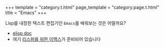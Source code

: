 +++
template = "category.t.html"
page_template = "category.page.t.html"
title = "Emacs"
+++

Lisp를 내장한 텍스트 편집기인 `Emacs`를 배워보는 것은 어떨까요?

- [elisp doc](https://www.gnu.org/software/emacs/manual/elisp.html)
- 여기 [리스퍼를 위한 이맥스](https://lispkorea.github.io/emacs-for-lisper/)가 준비되어 있습니다